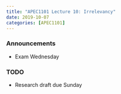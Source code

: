 ```yaml
---
title: "APEC1101 Lecture 10: Irrelevancy"
date: 2019-10-07
categories: [APEC1101]
---
```


### Announcements

- Exam Wednesday

### TODO

- Research draft due Sunday
